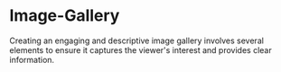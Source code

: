 # Image-Gallery
Creating an engaging and descriptive image gallery involves several elements to ensure it captures the viewer's interest and provides clear information. 
